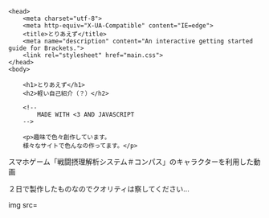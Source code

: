 <html>
    
    <head>
        <meta charset="utf-8">
        <meta http-equiv="X-UA-Compatible" content="IE=edge">
        <title>とりあえず</title>
        <meta name="description" content="An interactive getting started guide for Brackets.">
        <link rel="stylesheet" href="main.css">
    </head>
    <body>
        
        <h1>とりあえず</h1>
        <h2>軽い自己紹介（？）</h2>
        
        <!--
            MADE WITH <3 AND JAVASCRIPT
        -->
        
        <p>趣味で色々創作しています。
        様々なサイトで色んなの作ってます。</p>
 
 <p>スマホゲーム「戦闘摂理解析システム＃コンパス」のキャラクターを利用した動画</p>
 <p>２日で製作したものなのでクオリティは察してください…</p>
 <p>img src=
